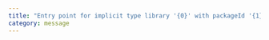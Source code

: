 ```yaml
---
title: "Entry point for implicit type library '{0}' with packageId '{1}'"
category: message
---
```

